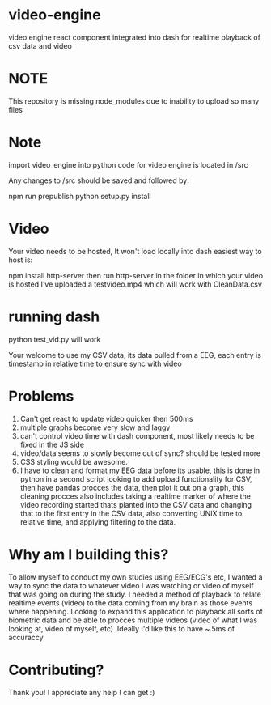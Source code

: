# video-engine

video engine react component integrated into dash for realtime playback of csv data and video

# NOTE

This repository is missing node_modules due to inability to upload so many files

# Note

import video_engine into python
code for video engine is located in /src

Any changes to /src should be saved and followed by:

npm run prepublish
python setup.py install

# Video

Your video needs to be hosted, It won't load locally into dash easiest way to host is:


npm install http-server
then run
http-server in the folder in which your video is hosted
I've uploaded a testvideo.mp4 which will work with CleanData.csv
# running dash

python test_vid.py will work

Your welcome to use my CSV data, its data pulled from a EEG, each entry is timestamp in relative time to ensure sync with video


# Problems

1. Can't get react to update video quicker then 500ms
2. multiple graphs become very slow and laggy
3. can't control video time with dash component, most likely needs to be fixed in the JS side
4. video/data seems to slowly become out of sync? should be tested more
5. CSS styling would be awesome.
6. I have to clean and format my EEG data before its usable, this is done in python in a second script
looking to add upload functionality for CSV, then have pandas procces the data, then plot it out on a graph, this cleaning procces also includes taking a realtime marker of where the video recording started thats planted into the CSV data and changing that to the first entry in the CSV data, also converting UNIX time to relative time, and applying filtering to the data.


# Why am I building this?

To allow myself to conduct my own studies using EEG/ECG's etc, I wanted a way to sync the data to whatever video I was watching or video of myself that was going on during the study.
I needed a method of playback to relate realtime events (video) to the data coming from my brain as those events where happening.
Looking to expand this application to playback all sorts of biometric data and be able to procces multiple videos (video of what I was looking at, video of myself, etc).
Ideally I'd like this to have ~.5ms of accuraccy 

# Contributing?
Thank you! I appreciate any help I can get :)
